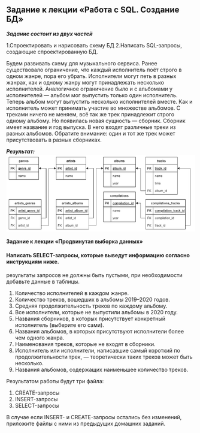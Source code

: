 **Задание к лекции «Работа с SQL. Создание БД»**
-
***Задание состоит из двух частей***

1.Спроектировать и нарисовать схему БД 
2.Написать SQL-запросы, создающие спроектированную БД.

Будем развивать схему для музыкального сервиса.
Ранее существовало ограничение, что каждый исполнитель поёт строго в одном жанре, пора его убрать. Исполнители могут петь в разных жанрах, как и одному жанру могут принадлежать несколько исполнителей.
Аналогичное ограничение было и с альбомами у исполнителей — альбом мог выпустить только один исполнитель. Теперь альбом могут выпустить несколько исполнителей вместе. Как и исполнитель может принимать участие во множестве альбомов.
С треками ничего не меняем, всё так же трек принадлежит строго одному альбому.
Но появилась новая сущность — сборник. Сборник имеет название и год выпуска. В него входят различные треки из разных альбомов.
Обратите внимание: один и тот же трек может присутствовать в разных сборниках.

***Результат:***
![Схема БД](musicXBD.png)

**Задание к лекции «Продвинутая выборка данных»**
#### Написать SELECT-запросы, которые выведут информацию согласно инструкциям ниже.

результаты запросов не должны быть пустыми, при необходимости добавьте данные в таблицы.

1. Количество исполнителей в каждом жанре.
2. Количество треков, вошедших в альбомы 2019–2020 годов.
3. Средняя продолжительность треков по каждому альбому.
4. Все исполнители, которые не выпустили альбомы в 2020 году.
5. Названия сборников, в которых присутствует конкретный исполнитель (выберите его сами).
6. Названия альбомов, в которых присутствуют исполнители более чем одного жанра.
7. Наименования треков, которые не входят в сборники.
8. Исполнитель или исполнители, написавшие самый короткий по продолжительности трек, — теоретически таких треков может быть несколько.
9. Названия альбомов, содержащих наименьшее количество треков.

Результатом работы будут три файла: 
1. CREATE-запросы
2. INSERT-запросы
3. SELECT-запросы

В случае если INSERT- и CREATE-запросы остались без изменений, приложите файлы c ними из предыдущих домашних заданий.
